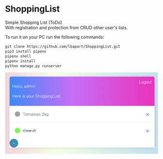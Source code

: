# ShoppingList
Simple Shopping List (ToDo)<br>
With registration and protection from CRUD other user's lists.

To run it on your PC run the following commands:

```
git clone https://github.com/lbapart/ShoppingList.git
pip3 install pipenv
pipenv shell
pipenv install
python manage.py runserver
```

![Alt text](https://github.com/lbapart/ShoppingList/blob/main/mainapp/screenshots/Main%20Page.png "Optional title")
